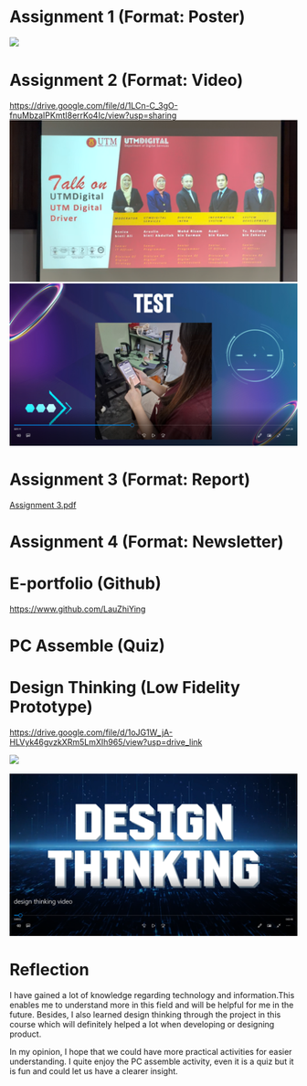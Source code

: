 # Assignment 1 (Format: Poster)

  ![](https://github.com/LauZhiYing/Technology-and-Information-System/blob/main/Industrial%20talk%20PETRONAS%20Digital%20YGP.jpg)

# Assignment 2 (Format: Video) 

https://drive.google.com/file/d/1LCn-C_3gO-fnuMbzaIPKmtI8errKo4Ic/view?usp=sharing
![](https://github.com/LauZhiYing/Technology-and-Information-System/blob/main/Assignment%202.png)
![](https://github.com/LauZhiYing/Technology-and-Information-System/blob/main/Assignment%202(1).png)

# Assignment 3 (Format: Report) 

[Assignment 3.pdf](https://github.com/LauZhiYing/Technology-and-Information-System/blob/main/Assignment%203.pdf)

# Assignment 4 (Format: Newsletter)
# E-portfolio (Github)

https://www.github.com/LauZhiYing

# PC Assemble (Quiz)
# Design Thinking (Low Fidelity Prototype)
https://drive.google.com/file/d/1oJG1W_jA-HLVyk46gvzkXRm5LmXIh965/view?usp=drive_link

![](https://github.com/LauZhiYing/Technology-and-Information-System/blob/main/Design%20Thinking.png)

![](https://github.com/LauZhiYing/Technology-and-Information-System/blob/main/Design%20Thinking%20(1).png)

# Reflection
I have gained a lot of knowledge regarding technology and information.This enables me to understand more in this field and will be helpful for me in the future. Besides, I also learned design thinking through the project in this course which will definitely helped a lot when developing or designing product.

In my opinion, I hope that we could have more practical activities for easier understanding. I quite enjoy the PC assemble activity, even it is a quiz but it is fun and could let us have a clearer insight.
